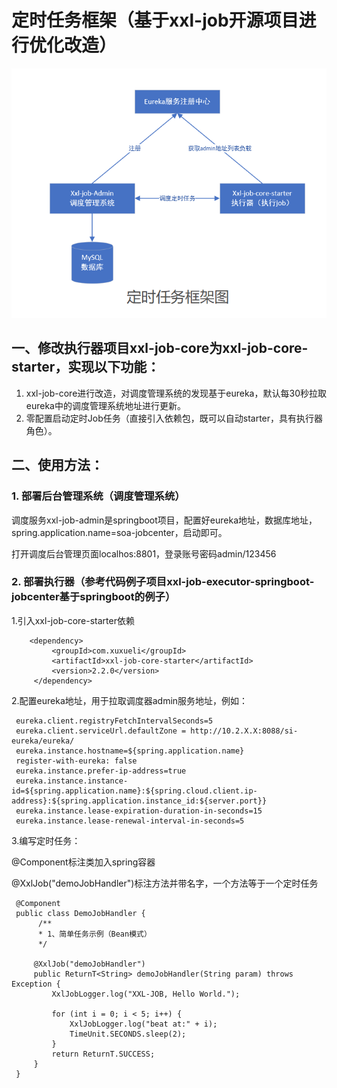 # 定时任务框架（基于xxl-job开源项目进行优化改造）


 ![image](doc/images/111.jpg)





## 一、修改执行器项目xxl-job-core为xxl-job-core-starter，实现以下功能：

1. xxl-job-core进行改造，对调度管理系统的发现基于eureka，默认每30秒拉取eureka中的调度管理系统地址进行更新。
2. 零配置启动定时Job任务（直接引入依赖包，既可以自动starter，具有执行器角色）。

## 二、使用方法：

### 1. 部署后台管理系统（调度管理系统）

调度服务xxl-job-admin是springboot项目，配置好eureka地址，数据库地址，spring.application.name=soa-jobcenter，启动即可。

打开调度后台管理页面localhos:8801，登录账号密码admin/123456

### 2. 部署执行器（参考代码例子项目xxl-job-executor-springboot-jobcenter基于springboot的例子）

1.引入xxl-job-core-starter依赖
  

        <dependency>
             <groupId>com.xuxueli</groupId>
             <artifactId>xxl-job-core-starter</artifactId>
             <version>2.2.0</version>
         </dependency>
         
         
2.配置eureka地址，用于拉取调度器admin服务地址，例如：


     eureka.client.registryFetchIntervalSeconds=5
     eureka.client.serviceUrl.defaultZone = http://10.2.X.X:8088/si-eureka/eureka/
     eureka.instance.hostname=${spring.application.name}
     register-with-eureka: false
     eureka.instance.prefer-ip-address=true 
     eureka.instance.instance-id=${spring.application.name}:${spring.cloud.client.ip-address}:${spring.application.instance_id:${server.port}}
     eureka.instance.lease-expiration-duration-in-seconds=15
     eureka.instance.lease-renewal-interval-in-seconds=5


 3.编写定时任务：

@Component标注类加入spring容器

@XxlJob("demoJobHandler")标注方法并带名字，一个方法等于一个定时任务 

     @Component
     public class DemoJobHandler {
          /**
          * 1、简单任务示例（Bean模式）
          */
          
         @XxlJob("demoJobHandler")
         public ReturnT<String> demoJobHandler(String param) throws Exception {
             XxlJobLogger.log("XXL-JOB, Hello World.");
     
             for (int i = 0; i < 5; i++) {
                 XxlJobLogger.log("beat at:" + i);
                 TimeUnit.SECONDS.sleep(2);
             }
             return ReturnT.SUCCESS;
         }
     }